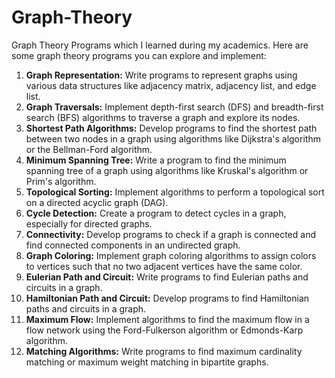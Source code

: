 # Graph-Theory
Graph Theory Programs which I learned during my academics.
Here are some graph theory programs you can explore and implement:
<ol>
  <li><b>Graph Representation:</b> Write programs to represent graphs using various data structures like adjacency matrix, adjacency list, and edge list.</li>
  <li><b>Graph Traversals:</b> Implement depth-first search (DFS) and breadth-first search (BFS) algorithms to traverse a graph and explore its nodes.</li>
  <li><b>Shortest Path Algorithms:</b> Develop programs to find the shortest path between two nodes in a graph using algorithms like Dijkstra's algorithm or the Bellman-Ford algorithm.</li>
  <li><b>Minimum Spanning Tree:</b> Write a program to find the minimum spanning tree of a graph using algorithms like Kruskal's algorithm or Prim's algorithm.</li>
  <li><b>Topological Sorting:</b> Implement algorithms to perform a topological sort on a directed acyclic graph (DAG).</li>
  <li><b>Cycle Detection:</b> Create a program to detect cycles in a graph, especially for directed graphs.</li>
  <li><b>Connectivity:</b> Develop programs to check if a graph is connected and find connected components in an undirected graph.</li>
  <li><b>Graph Coloring:</b> Implement graph coloring algorithms to assign colors to vertices such that no two adjacent vertices have the same color.</li>
  <li><b>Eulerian Path and Circuit:</b> Write programs to find Eulerian paths and circuits in a graph.</li>
  <li><b>Hamiltonian Path and Circuit:</b> Develop programs to find Hamiltonian paths and circuits in a graph.</li>
  <li><b>Maximum Flow:</b> Implement algorithms to find the maximum flow in a flow network using the Ford-Fulkerson algorithm or Edmonds-Karp algorithm.</li>
  <li><b>Matching Algorithms:</b> Write programs to find maximum cardinality matching or maximum weight matching in bipartite graphs.</li>
</ol>







